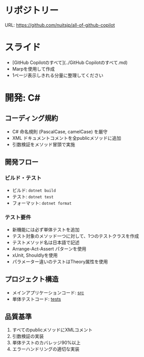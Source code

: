 # リポジトリー

URL: https://github.com/nuitsjp/all-of-github-copilot

# スライド

- [GitHub Copilotのすべて](../GitHub Copilotのすべて.md)
- Marpを使用して作成
- 1ページ表示しきれる分量に整理してください


# 開発: C#

## コーディング規約
- C# 命名規則 (PascalCase, camelCase) を厳守
- XML ドキュメントコメントを全publicメソッドに追加
- 引数検証をメソッド冒頭で実施

## 開発フロー
### ビルド・テスト
- ビルド: `dotnet build`
- テスト: `dotnet test`
- フォーマット: `dotnet format`

### テスト要件
- 新機能には必ず単体テストを追加
- テスト対象のメソッド一つに対して、1つのテストクラスを作成
- テストメソッド名は日本語で記述
- Arrange-Act-Assert パターンを使用
- xUnit, Shouldlyを使用
- パラメーター違いのテストはTheory属性を使用

## プロジェクト構造
- メインアプリケーションコード: [src](../src/CalculatorApp/CalculatorApp.csproj)
- 単体テストコード: [tests](../tests/CalculatorApp.Tests/CalculatorApp.Tests.csproj)

## 品質基準
1. すべてのpublicメソッドにXMLコメント
2. 引数検証の実装
3. 単体テストのカバレッジ90%以上
4. エラーハンドリングの適切な実装